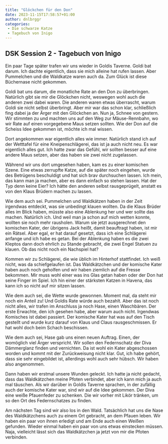 ```yaml
---
title: "Glöckchen für den Don"
date: 2023-11-15T17:58:57+01:00
author: dnlbrggr
categories:
 - Die schwarze Katze
 - Tagebuch von Inigo
---
```


## DSK Session 2 - Tagebuch von Inigo

Ein paar Tage später trafen wir uns wieder in Goldis Taverne. Goldi bat darum. Ich dachte eigentlich, dass sie mich alleine hat rufen lassen. Aber Pummelchen und die Waldkatze waren auch da. Zum Glück ist diese Büchernase nicht gekommen.

Goldi bat uns darum, die monatliche Rate an den Don zu überbringen. Natürlich gibt sie mir die Glöckchen nicht, weswegen wohl auch die anderen zwei dabei waren. Die anderen waren etwas überrascht, warum Goldi sie nicht selbst überbringt. Aber mir war das schon klar, schließlich fing dabei ja der Ärger mit den Glöckchen an. Nun ja, Schnee von gestern. Wir stimmten zu und machten uns auf den Weg zur Mäuse-Rennbahn, wo wir Rate auf einen vorgegebene Maus setzen sollten. Wie der Don auf die Scheiss Idee gekommen ist, möchte ich mal wissen.

Dort angekommen war eigentlich alles wie immer. Natürlich stand ich auf der Wetttafel für eine Kneipenschlägerei, das ist ja auch nicht neu. Es war eigentlich alles gut. Ich hatte zwar das Gefühl, wir sollten besser auf eine andere Maus setzen, aber das haben sie zwei nicht zugelassen. 

Während wir uns dort umgesehen haben, kam es zu einer komischen Szene. Eine etwas zerrupfte Katze, auf die später noch eingehen, wurde des Betrügens beschuldigt und hat sich brav durchsuchen lassen. Ich mein, das kann man ja machen, aber es dann einfach so stehen lassen. Hat der Typ denn keine Eier? Ich hätte den anderen selbst rausgeprügelt, anstatt es von den Klaus Brüdern machen zu lassen.

Wie dem auch sei. Pummelchen und Waldkätzen haben in der Zeit irgendwas entdeckt, was sie unbedingt klauen wollten. Da die Klaus Brüder alles im Blick haben, müsste also eine Ablenkung her und wer sollte das machen. Natürlich ich. Und weil man ja schon auf mich wetten konnte, wollten sie noch mehr rausholen. Warum sie jetzt ausgerechnet den komischen Kater, der übrigens Jack heißt, damit beauftragt haben, ist mir ein Rätsel. Aber egal, er hat darauf gesetzt, dass ich eine Schlägerei anfange und ich habe es getan. Bei der Ablenkung haben es die zwei Kleptos dann doch ehrlich zu Stande gebracht, die zwei Engel Statuen zu klauen. Ob das nicht noch ein Nachspiel hat?

Kommen wir zu Schlägerei, die wie üblich im Hinterhof stattfindet. Ich weiß nicht, was da schiefgelaufen ist. Das Waldkätzchen und der komische Kater haben auch noch geholfen und wir haben ziemlich auf die Fresse bekommen. Mir muss wohl einer was ins Glas getan haben oder der Don hat seine Finger im Spiel. Ich hin einer der stärksten Katzen in Havena, das kann ich so nicht auf mir sitzen lassen.

Wie dem auch sei, die Wette wurde gewonnen. Moment mal, da steht mir noch ein Anteil zu! Und Goldis Rate würde auch bezahlt. Aber das ist noch nicht alles, wir trafen im Anschluss ja noch Hase, einen Waschbären. Der erste Erwachte, den ich gesehen habe, aber warum auch nicht. Irgendwas Komisches ist dabei passiert. Der komische Kater hat was auf den Tisch gestellt und wurde kurz darauf von Klaus und Claus rausgeschmissen. Er hat wohl doch beim Schach beschissen.

Wie dem auch sei, Hase gab uns einen neuen Auftrag. Einen, der womöglich viel Ärger verspricht. Wir sollen den Federnschatz der Diva Dämmerglanz finden und vernichten. Da ist wohl ein Kater abgeschossen worden und kommt mit der Zurückweisung nicht klar. Gut, ich habe gehört, dass sie sehr eingebildet ist, allerdings wohl auch sehr hübsch. Wir haben also angenommen.

Dann haben wir erstmal unsere Wunden geleckt. Ich hatte ja nicht gedacht, dass das Waldkätzchen meine Pfoten verbindet, aber ich kann mich ja auch mal täuschen. Als wir darüber in Goldis Taverne sprachen, in der zufällig auch der komische Kater war, sind wir auf die Idee gekommen. Der Diva eine weiße Pfauenfeder zu schenken. Die wir vorher mit Likör tränken, um so den Ort des Federnschatzes zu finden. 

Am nächsten Tag sind wir also los in den Wald. Tatsächlich hat uns die Nase des Waldkätzchens auch zu einem Ort gebracht, an dem Pfauen leben. Wir haben ein paar von ihnen erledigt und am Ende auch einen Weißen gefunden. Wieder einmal haben ein paar von uns etwas einstecken müssen. Naja, vielleicht lässt sich das Waldkätzchen ja jetzt von mir die Pfoten verbinden.

